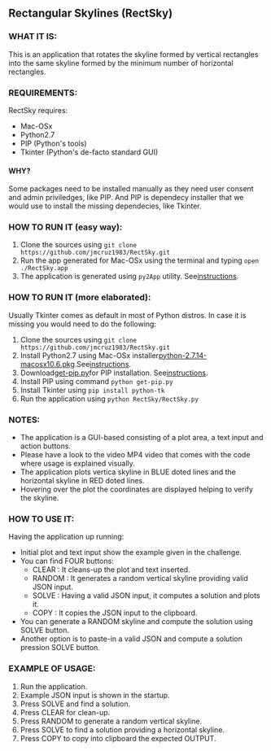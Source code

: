 ## Rectangular Skylines (RectSky)

### WHAT IT IS:
This is an application that rotates the skyline formed by vertical rectangles into the same skyline formed by the 
minimum number of horizontal rectangles.

### REQUIREMENTS:
RectSky requires:
* Mac-OSx
* Python2.7
* PIP (Python's tools)
* Tkinter (Python's de-facto standard GUI)

#### WHY?
Some packages need to be installed manually as they need user consent and admin priviledges, 
like PIP.
And PIP is dependecy installer that we would use to install the missing dependecies, like Tkinter.

### HOW TO RUN IT (easy way):
1. Clone the sources using ```git clone https://github.com/jmcruz1983/RectSky.git```
2. Run the app generated for Mac-OSx using the terminal and typing ```open ./RectSky.app```
3. The application is generated using ```py2App``` utility. See[instructions](https://www.metachris.com/2015/11/create-standalone-mac-os-x-applications-with-python-and-py2app/). 

### HOW TO RUN IT (more elaborated):
Usually Tkinter comes as default in most of Python distros. In case it is missing you would need to do the following:
1. Clone the sources using ```git clone https://github.com/jmcruz1983/RectSky.git```
2. Install Python2.7 using Mac-OSx installer[python-2.7.14-macosx10.6.pkg](https://www.python.org/ftp/python/2.7.14/python-2.7.14-macosx10.6.pkg).See[instructions](https://www.python.org/downloads/release/python-2714/).
3. Download[get-pip.py](https://bootstrap.pypa.io/get-pip.py)for PIP installation. See[instructions](https://pip.pypa.io/en/stable/installing/).
4. Install PIP using command ```python get-pip.py```
5. Install Tkinter using ```pip install python-tk```
6. Run the application using ```python RectSky/RectSky.py```

### NOTES:
* The application is a GUI-based consisting of a plot area, a text input and action buttons.
* Please have a look to the video MP4 video that comes with the code where usage is explained visually.
* The application plots vertica skyline in BLUE doted lines and the horizontal skyline in RED doted lines.
* Hovering over the plot the coordinates are displayed helping to verify the skyline.

### HOW TO USE IT:
Having the application up running:
* Initial plot and text input show the example given in the challenge.
* You can find FOUR buttons:
    * CLEAR : It cleans-up the plot and text inserted.
    * RANDOM : It generates a random vertical skyline providing valid JSON input.
    * SOLVE : Having a valid JSON input, it computes a solution and plots it. 
    * COPY : It copies the JSON input to the clipboard.
* You can generate a RANDOM skyline and compute the solution using SOLVE button.
* Another option is to paste-in a valid JSON and compute a solution pression SOLVE button.

### EXAMPLE OF USAGE:
1. Run the application.
2. Example JSON input is shown in the startup.
3. Press SOLVE and find a solution.
4. Press CLEAR for clean-up.
5. Press RANDOM to generate a random vertical skyline.
6. Press SOLVE to find a solution providing a horizontal skyline.
7. Press COPY to copy into clipboard the expected OUTPUT.